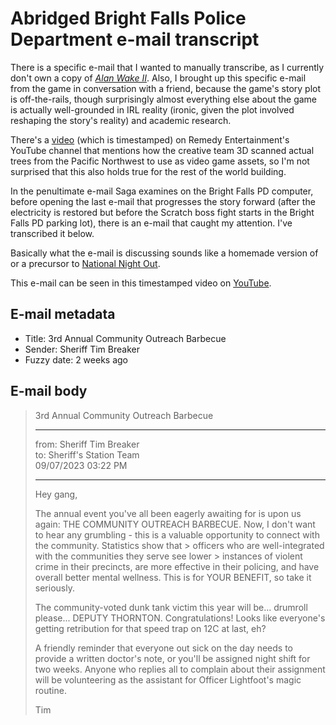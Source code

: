 # Abridged Bright Falls Police Department e-mail transcript

There is a specific e-mail that I wanted to manually transcribe, as I currently don't own a copy of
[*Alan Wake II*](https://en.wikipedia.org/wiki/Alan_Wake_2).  Also, I brought up this specific 
e-mail from the game in conversation with a friend, because the game's story plot is off-the-rails,
though surprisingly almost everything else about the game is actually well-grounded in IRL reality
(ironic, given the plot involved reshaping the story's reality) and academic research.

There's a [video](https://www.youtube.com/watch?v=dgL99_0cihQ&t=251s) (which is timestamped) on
Remedy Entertainment's YouTube channel that mentions how the creative team 3D scanned actual trees
from the Pacific Northwest to use as video game assets, so I'm not surprised that this also holds
true for the rest of the world building.

In the penultimate e-mail Saga examines on the Bright Falls PD computer, before opening the last
e-mail that progresses the story forward (after the electricity is restored but before the Scratch
boss fight starts in the Bright Falls PD parking lot), there is an e-mail that caught my attention.
I've transcribed it below.

Basically what the e-mail is discussing sounds like a homemade version of or a precursor to
[National Night Out](https://en.wikipedia.org/wiki/National_Night_Out).

This e-mail can be seen in this timestamped video on
[YouTube](https://youtu.be/ic1yuXLQAwo?list=PLC8FcymY6DIdhd3kwW_I-ZANaaR8DCvyO&t=1349).

## E-mail metadata

* Title: 3rd Annual Community Outreach Barbecue
* Sender: Sheriff Tim Breaker
* Fuzzy date: 2 weeks ago  

## E-mail body

> 3rd Annual Community Outreach Barbecue
> 
> ---
> 
> from: Sheriff Tim Breaker<br>
> to: Sheriff's Station Team<br>
> 09/07/2023 03:22 PM<br>
> 
> ---
> 
> Hey gang,
> 
> The annual event you've all been eagerly awaiting for is upon us again: THE COMMUNITY OUTREACH
> BARBECUE. Now, I don't want to hear any grumbling - this is a valuable opportunity to connect
> with the community. Statistics show that > officers who are well-integrated with the
> communities they serve see lower > instances of violent crime in their precincts, are more
> effective in their policing, and have overall better mental wellness. This is for YOUR BENEFIT,
> so take it seriously.
> 
> The community-voted dunk tank victim this year will be... drumroll please... DEPUTY THORNTON.
> Congratulations! Looks like everyone's getting retribution for that speed trap on 12C at last,
> eh?
> 
> A friendly reminder that everyone out sick on the day needs to provide a written doctor's note,
> or you'll be assigned night shift for two weeks. Anyone who replies all to complain about
> their assignment will be volunteering as the assistant for Officer Lightfoot's magic routine.
> 
> Tim
